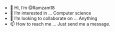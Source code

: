- 👋 Hi, I’m @Ramzam18
- 👀 I’m interested in ... Computer science 
- 💞️ I’m looking to collaborate on ... Anything 
- 📫 How to reach me ... Just send me a message.

<!---
Ramzam18/Ramzam18 is a ✨ special ✨ repository because its `README.md` (this file) appears on your GitHub profile.
You can click the Preview link to take a look at your changes.
--->

